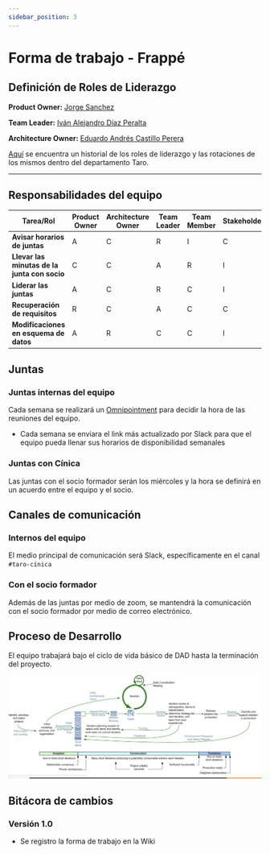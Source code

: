 ```yaml
---
sidebar_position: 3
---
```


# Forma de trabajo - Frappé

## Definición de Roles de Liderazgo

**Product Owner:** [Jorge Sanchez](mailto:a01209929@tec.mx)

**Team Leader:** [Iván Alejandro Díaz Peralta](mailto:a01700486@tec.mx)

**Architecture Owner:** [Eduardo Andrés Castillo Perera](mailto:a01702948@tec.mx)

[Aquí](https://docs.google.com/spreadsheets/d/1naF2ckYlDvAIQoa3ptkEfBDong-dnMHzKCRtS0vz6x8/edit#gid=0) se encuentra un historial de los roles de liderazgo y las rotaciones de los mismos dentro del departamento Taro.

---

## Responsabilidades del equipo

| **Tarea/Rol** | **Product Owner** | **Architecture Owner** | **Team Leader** | **Team Member** | **Stakeholder** |
| --- | --- | --- | --- | --- | --- |
| **Avisar horarios de juntas** | A | C | R | I | C |
| **Llevar las minutas de la junta con socio** | C | C | A | R | I |
| **Liderar las juntas** | A | C | R | C | I |
| **Recuperación de requisitos** | R | C | A | C | C |
| **Modificaciones en esquema de datos** | A | R | C | C | I |

## Juntas

### Juntas internas del equipo

Cada semana se realizará un [Omnipointment](https://omnipointment.com/KGMqHvzSSWV1uiHihZI4) para decidir la hora de las reuniones del equipo.

- Cada semana se enviara el link más actualizado por Slack para que el equipo pueda llenar sus horarios de disponibilidad semanales

### Juntas con Cínica

Las juntas con el socio formador serán los miércoles y la hora se definirá en un acuerdo entre el equipo y el socio.

## Canales de comunicación

### Internos del equipo

El medio principal de comunicación será Slack, específicamente en el canal `#taro-cínica`

### Con el socio formador

Además de las juntas por medio de zoom, se mantendrá la comunicación con el socio formador por medio de correo electrónico.

## Proceso de Desarrollo

El equipo trabajará bajo el ciclo de vida básico de DAD hasta la terminación del proyecto.

![Ciclo de vida DAD](../../static/img/ciclo-de-vida-dad.png "Ciclo de vida")

## Bitácora de cambios

### Versión 1.0
- Se registro la forma de trabajo en la Wiki

